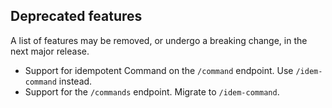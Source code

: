 ## Deprecated features
A list of features may be removed, or undergo a breaking change, in the next major release.
- Support for idempotent Command on the `/command` endpoint.  Use `/idem-command` instead.
- Support for the `/commands` endpoint.  Migrate to `/idem-command`.